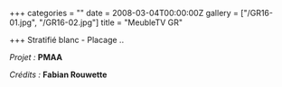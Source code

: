 +++
categories = ""
date = 2008-03-04T00:00:00Z
gallery = ["/GR16-01.jpg", "/GR16-02.jpg"]
title = "MeubleTV GR"

+++
Stratifié blanc - Placage .. 

_Projet :_ **PMAA**

_Crédits :_ **Fabian Rouwette**